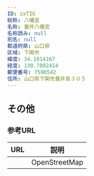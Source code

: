 ```yaml
---
ID: zxTIG
総称: 八幡宮
名称: 蓋井八幡宮
名称読み: null
別名: null
都道府県: 山口県
区域: 下関市
緯度: 34.1014167
経度: 130.7892414
郵便番号: 7596542
住所: 山口県下関市蓋井島３０５
---
```


## その他

### 参考URL

| URL | 説明          |
| --- | ------------- |
|     | OpenStreetMap |
